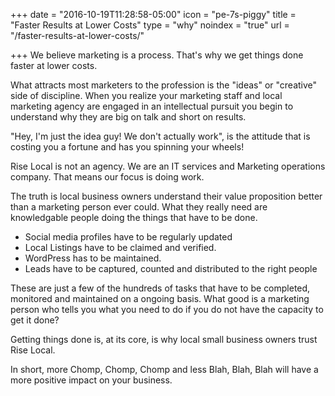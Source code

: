 +++
date = "2016-10-19T11:28:58-05:00"
icon = "pe-7s-piggy"
title = "Faster Results at Lower Costs"
type = "why"
noindex = "true"
url = "/faster-results-at-lower-costs/"

+++
We believe marketing is a process. That's why we get things done faster at lower costs.

<!--more-->
What attracts most marketers to the profession is the "ideas" or "creative" side of discipline. When you realize your marketing staff and local marketing agency are engaged in an intellectual pursuit you begin to understand why they are big on talk and short on results.

"Hey, I'm just the idea guy! We don't actually work", is the attitude that is costing you a fortune and has you spinning your wheels!

Rise Local is not an agency. We are an IT services and Marketing operations company. That means our focus is doing work.

The truth is local business owners understand their value proposition better than a marketing person ever could. What they really need are knowledgable people doing the things that have to be done.

-   Social media profiles have to be regularly updated
-   Local Listings have to be claimed and verified.
-   WordPress has to be maintained.
-   Leads have to be captured, counted and distributed to the right people

These are just a few of the hundreds of tasks that have to be completed, monitored and maintained on a ongoing basis. What good is a marketing person who tells you what you need to do if you do not have the capacity to get it done?

Getting things done is, at its core, is why local small business owners trust Rise Local.

In short, more Chomp, Chomp, Chomp and less Blah, Blah, Blah will have a more positive impact on your business.
